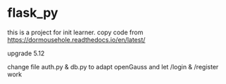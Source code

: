 # flask_py
this is a project for init learner.
copy code from https://dormousehole.readthedocs.io/en/latest/

upgrade 5.12

change file auth.py & db.py to adapt openGauss and let /login & /register work

